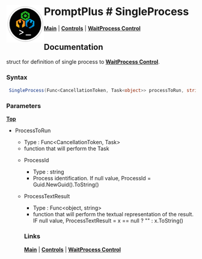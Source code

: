 # <img align="left" width="100" height="100" src="./images/icon.png"> PromptPlus # SingleProcess
[**Main**](index.md#help) | 
[**Controls**](index.md#apis) |
[**WaitProcess Control**](waitprocess) 

## Documentation
struct for definition of single process to [**WaitProcess Control**](waitprocess). 

### Syntax

```csharp
 SingleProcess(Func<CancellationToken, Task<object>> processToRun, string idProcess =null, Func<object, string> processTextResult = null)
````

### Parameters
[**Top**](#promptplus--singleprocess)

- ProcessToRun   
	- Type : Func<CancellationToken, Task<object>>
	- function that will perform the Task

- ProcessId
	- Type : string
	- Process identification. If null value, ProcessId = Guid.NewGuid().ToString()

- ProcessTextResult   
	- Type : Func<object, string>
	- function that will perform the textual representation of the result. IF null value, ProcessTextResult = x == null ? "" : x.ToString() 

  
### Links
[**Main**](index.md#help) | 
[**Controls**](index.md#apis) |
[**WaitProcess Control**](waitprocess) 

